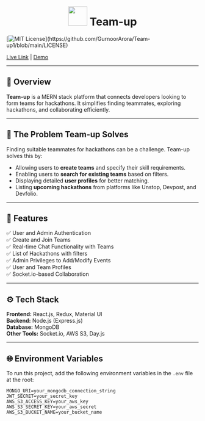 <h1 align="center">
  <img src="https://user-images.githubusercontent.com/59141533/131732817-23a34498-10d3-4024-9519-d064a67a8482.png" width=50px height=50px />
  Team-up
</h1>

[![MIT License](https://img.shields.io/apm/l/atomic-design-ui.svg?)](https://github.com/GurnoorArora/Team-up1/blob/main/LICENSE)

[Live Link](https://connect-team.herokuapp.com/) | [Demo](https://www.loom.com/share/2079f9206a6d4b31a29a9f1f829bae25)

---

## 🚀 **Overview**

**Team-up** is a MERN stack platform that connects developers looking to form teams for hackathons. It simplifies finding teammates, exploring hackathons, and collaborating efficiently.

---

## 🎯 **The Problem Team-up Solves**

Finding suitable teammates for hackathons can be a challenge. Team-up solves this by:
- Allowing users to **create teams** and specify their skill requirements.
- Enabling users to **search for existing teams** based on filters.
- Displaying detailed **user profiles** for better matching.
- Listing **upcoming hackathons** from platforms like Unstop, Devpost, and Devfolio.

---

## 🚦 **Features**

✅ User and Admin Authentication  
✅ Create and Join Teams  
✅ Real-time Chat Functionality with Teams  
✅ List of Hackathons with filters  
✅ Admin Privileges to Add/Modify Events  
✅ User and Team Profiles  
✅ Socket.io-based Collaboration  

---

## ⚙️ **Tech Stack**

**Frontend:** React.js, Redux, Material UI  
**Backend:** Node.js (Express.js)  
**Database:** MongoDB  
**Other Tools:** Socket.io, AWS S3, Day.js  

---

## 🌐 **Environment Variables**

To run this project, add the following environment variables in the `.env` file at the root:

```plaintext
MONGO_URI=your_mongodb_connection_string  
JWT_SECRET=your_secret_key  
AWS_S3_ACCESS_KEY=your_aws_key  
AWS_S3_SECRET_KEY=your_aws_secret  
AWS_S3_BUCKET_NAME=your_bucket_name  
